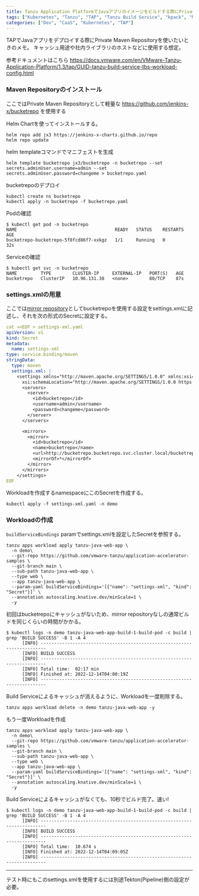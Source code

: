 ```yaml
---
title: Tanzu Application PlatformでJavaアプリのイメージをビルドする際にPrivate Maven Repositoryを参照するメモ
tags: ["Kubernetes", "Tanzu", "TAP", "Tanzu Build Service", "kpack", "Maven"]
categories: ["Dev", "CaaS", "Kubernetes", "TAP"]
---
```


TAPでJavaアプリをデプロイする際にPrivate Maven Repositoryを使いたいときのメモ。
キャッシュ用途や社内ライブラリのホストなどに使用する想定。


参考ドキュメントはこちら
https://docs.vmware.com/en/VMware-Tanzu-Application-Platform/1.3/tap/GUID-tanzu-build-service-tbs-workload-config.html



<!-- toc -->

### Maven Repositoryのインストール

ここではPrivate Maven Repositoryとして軽量な https://github.com/jenkins-x/bucketrepo を使用する

Helm Chartを使ってインストールする。


```
helm repo add jx3 https://jenkins-x-charts.github.io/repo
helm repo update
```


helm templateコマンドでマニフェストを生成

```
helm template bucketrepo jx3/bucketrepo -n bucketrepo --set secrets.adminUser.username=admin --set secrets.adminUser.password=changeme > bucketrepo.yaml
```

bucketrepoのデプロイ


```
kubectl create ns bucketrepo
kubectl apply -n bucketrepo -f bucketrepo.yaml
```

Podの確認

```
$ kubectl get pod -n bucketrepo
NAME                                     READY   STATUS    RESTARTS   AGE
bucketrepo-bucketrepo-5f8fcd86f7-xxkgz   1/1     Running   0          32s
```

Serviceの確認

```
$ kubectl get svc -n bucketrepo 
NAME         TYPE        CLUSTER-IP     EXTERNAL-IP   PORT(S)   AGE
bucketrepo   ClusterIP   10.96.131.38   <none>        80/TCP    87s
```

### settings.xmlの用意


ここでは[mirror repository](https://maven.apache.org/settings.html#mirrors)としてbucketrepoを使用する設定をsettings.xmlに記述し、それを次の形式のSecretに設定する。


```yaml
cat <<EOF > settings-xml.yaml
apiVersion: v1
kind: Secret
metadata:
  name: settings-xml
type: service.binding/maven
stringData:
  type: maven
  settings.xml: |
    <settings xmlns="http://maven.apache.org/SETTINGS/1.0.0" xmlns:xsi="http://www.w3.org/2001/XMLSchema-instance"
      xsi:schemaLocation="http://maven.apache.org/SETTINGS/1.0.0 https://maven.apache.org/xsd/settings-1.0.0.xsd">
      <servers>
        <server>
          <id>bucketrepo</id>
          <username>admin</username>
          <password>changeme</password>
        </server>
      </servers>

      <mirrors>
        <mirror>
          <id>bucketrepo</id>
          <name>bucketrepo</name>
          <url>http://bucketrepo.bucketrepo.svc.cluster.local/bucketrepo</url>
          <mirrorOf>*</mirrorOf>
        </mirror>
      </mirrors>
    </settings>
EOF
```

Workloadを作成するnamespaceにこのSecretを作成する。

```
kubectl apply -f settings-xml.yaml -n demo
```

### Workloadの作成

`buildServiceBindings` paramでsettings.xmlを設定したSecretを参照する。

```
tanzu apps workload apply tanzu-java-web-app \
  -n demo\
  --git-repo https://github.com/vmware-tanzu/application-accelerator-samples \
  --git-branch main \
  --sub-path tanzu-java-web-app \
  --type web \
  --app tanzu-java-web-app \
  --param-yaml buildServiceBindings='[{"name": "settings-xml", "kind": "Secret"}]' \
  --annotation autoscaling.knative.dev/minScale=1 \
  -y
```

初回はbucketrepoにキャッシュがないため、mirror repositoryなしの通常ビルドを同じくらいの時間がかかる。

```
$ kubectl logs -n demo tanzu-java-web-app-build-1-build-pod -c build | grep 'BUILD SUCCESS' -B 1 -A 4
      [INFO] ------------------------------------------------------------------------
      [INFO] BUILD SUCCESS
      [INFO] ------------------------------------------------------------------------
      [INFO] Total time:  02:17 min
      [INFO] Finished at: 2022-12-14T04:00:19Z
      [INFO] ------------------------------------------------------------------------
```



Build Serviceによるキャッシュが消えるように、Workloadを一度削除する。


```
tanzu apps workload delete -n demo tanzu-java-web-app -y
```

もう一度Workloadを作成


```
tanzu apps workload apply tanzu-java-web-app \
  -n demo\
  --git-repo https://github.com/vmware-tanzu/application-accelerator-samples \
  --git-branch main \
  --sub-path tanzu-java-web-app \
  --type web \
  --app tanzu-java-web-app \
  --param-yaml buildServiceBindings='[{"name": "settings-xml", "kind": "Secret"}]' \
  --annotation autoscaling.knative.dev/minScale=1 \
  -y
```

Build Serviceによるキャッシュがなくても、10秒でビルド完了。速い!

```
$ kubectl logs -n demo tanzu-java-web-app-build-1-build-pod -c build | grep 'BUILD SUCCESS' -B 1 -A 4
      [INFO] ------------------------------------------------------------------------
      [INFO] BUILD SUCCESS
      [INFO] ------------------------------------------------------------------------
      [INFO] Total time:  10.674 s
      [INFO] Finished at: 2022-12-14T04:09:05Z
      [INFO] ------------------------------------------------------------------------
```


---

テスト時にもこのsettings.xmlを使用するには別途Tekton(Pipeline)側の設定が必要。